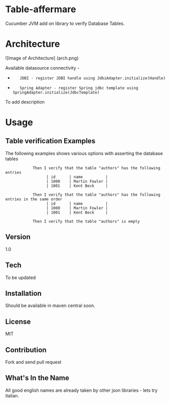 Table-affermare
=========

Cucumber JVM add on library to verify Database Tables.

Architecture
=============

![Image of Architecture]
(arch.png)

Available datasource connectivity -

*        JDBI - register JDBI handle using JdbiAdapter.initialize(Handle)
*        Spring Adapter - register Spring jdbc template using SpringAdapter.initialize(JdbcTemplate)

To add description


Usage
=========

Table verification Examples
-----

The following examples shows various options with asserting the database tables

                Then I verify that the table "authors" has the following entries
                      | id      | name          |
                      | 1000    | Martin Fowler |
                      | 1001    | Kent Beck     |

                Then I verify that the table "authors" has the following entries in the same order
                      | id      | name          |
                      | 1000    | Martin Fowler |
                      | 1001    | Kent Beck     |

                Then I verify that the table "authors" is empty


Version
----

1.0

Tech
-----------

To be updated

Installation
--------------
Should be available in maven central soon.

License
----

MIT

Contribution
------------

Fork and send pull request

What's In the Name
------

All good english names are already taken by other json libraries - lets try italian.
